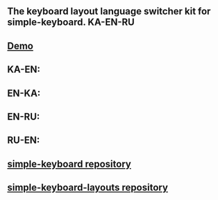 ## The keyboard layout language switcher kit for simple-keyboard. KA-EN-RU

##  [Demo](http://e404r.vip/git/skls/ru-en.html)


## KA-EN:<script src="src/ka-en.js"></script>

## EN-KA:<script src="src/en-ka.js"></script>

## EN-RU:<script src="src/en-ru.js"></script>

## RU-EN:<script src="src/ru-rn.js"></script>





## [simple-keyboard repository](https://github.com/hodgef/simple-keyboard)

## [simple-keyboard-layouts repository](https://github.com/hodgef/simple-keyboard-layouts)

